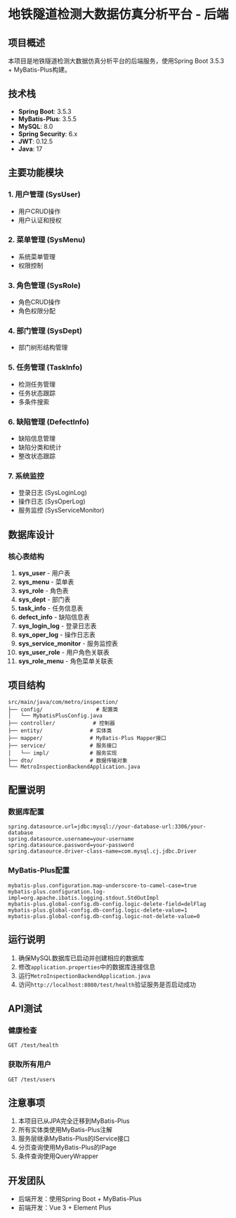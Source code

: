 # 地铁隧道检测大数据仿真分析平台 - 后端

## 项目概述

本项目是地铁隧道检测大数据仿真分析平台的后端服务，使用Spring Boot 3.5.3 + MyBatis-Plus构建。

## 技术栈

- **Spring Boot**: 3.5.3
- **MyBatis-Plus**: 3.5.5
- **MySQL**: 8.0
- **Spring Security**: 6.x
- **JWT**: 0.12.5
- **Java**: 17

## 主要功能模块

### 1. 用户管理 (SysUser)
- 用户CRUD操作
- 用户认证和授权

### 2. 菜单管理 (SysMenu)
- 系统菜单管理
- 权限控制

### 3. 角色管理 (SysRole)
- 角色CRUD操作
- 角色权限分配

### 4. 部门管理 (SysDept)
- 部门树形结构管理

### 5. 任务管理 (TaskInfo)
- 检测任务管理
- 任务状态跟踪
- 多条件搜索

### 6. 缺陷管理 (DefectInfo)
- 缺陷信息管理
- 缺陷分类和统计
- 整改状态跟踪

### 7. 系统监控
- 登录日志 (SysLoginLog)
- 操作日志 (SysOperLog)
- 服务监控 (SysServiceMonitor)

## 数据库设计

### 核心表结构

1. **sys_user** - 用户表
2. **sys_menu** - 菜单表
3. **sys_role** - 角色表
4. **sys_dept** - 部门表
5. **task_info** - 任务信息表
6. **defect_info** - 缺陷信息表
7. **sys_login_log** - 登录日志表
8. **sys_oper_log** - 操作日志表
9. **sys_service_monitor** - 服务监控表
10. **sys_user_role** - 用户角色关联表
11. **sys_role_menu** - 角色菜单关联表

## 项目结构

```
src/main/java/com/metro/inspection/
├── config/                 # 配置类
│   └── MybatisPlusConfig.java
├── controller/            # 控制器
├── entity/               # 实体类
├── mapper/               # MyBatis-Plus Mapper接口
├── service/              # 服务接口
│   └── impl/             # 服务实现
├── dto/                  # 数据传输对象
└── MetroInspectionBackendApplication.java
```

## 配置说明

### 数据库配置
```properties
spring.datasource.url=jdbc:mysql://your-database-url:3306/your-database
spring.datasource.username=your-username
spring.datasource.password=your-password
spring.datasource.driver-class-name=com.mysql.cj.jdbc.Driver
```

### MyBatis-Plus配置
```properties
mybatis-plus.configuration.map-underscore-to-camel-case=true
mybatis-plus.configuration.log-impl=org.apache.ibatis.logging.stdout.StdOutImpl
mybatis-plus.global-config.db-config.logic-delete-field=delFlag
mybatis-plus.global-config.db-config.logic-delete-value=1
mybatis-plus.global-config.db-config.logic-not-delete-value=0
```

## 运行说明

1. 确保MySQL数据库已启动并创建相应的数据库
2. 修改`application.properties`中的数据库连接信息
3. 运行`MetroInspectionBackendApplication.java`
4. 访问`http://localhost:8080/test/health`验证服务是否启动成功

## API测试

### 健康检查
```
GET /test/health
```

### 获取所有用户
```
GET /test/users
```

## 注意事项

1. 本项目已从JPA完全迁移到MyBatis-Plus
2. 所有实体类使用MyBatis-Plus注解
3. 服务层继承MyBatis-Plus的IService接口
4. 分页查询使用MyBatis-Plus的IPage
5. 条件查询使用QueryWrapper

## 开发团队

- 后端开发：使用Spring Boot + MyBatis-Plus
- 前端开发：Vue 3 + Element Plus 
